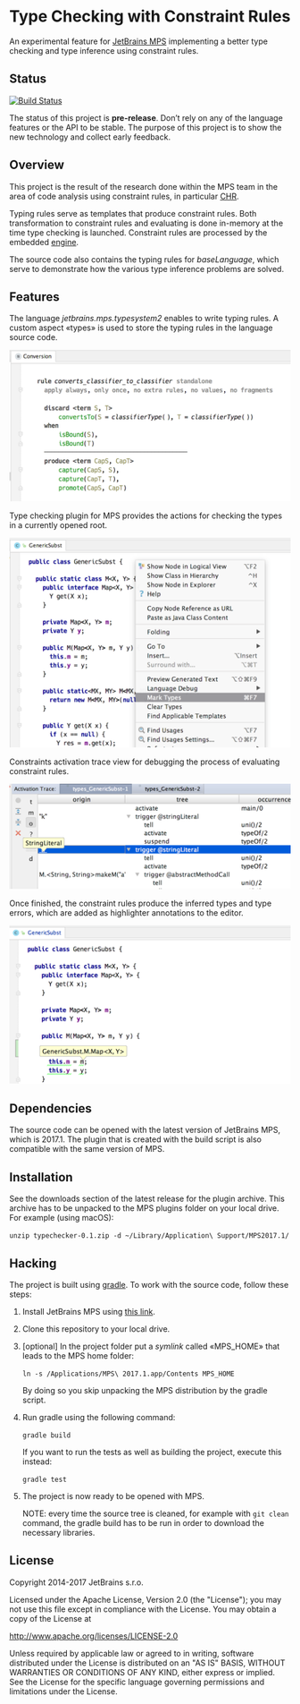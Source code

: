 # Type Checking with Constraint Rules

An experimental feature for [JetBrains MPS](https://jetbrains.com/mps) implementing a better type checking and type inference using constraint rules. 

## Status

[![Build Status](https://travis-ci.org/fisakov/constraints-typechecking.svg?branch=master)](https://travis-ci.org/fisakov/constraints-typechecking)

The status of this project is **pre-release**. Don’t rely on any of the language features or the API to be stable. The purpose of this project is to show the new technology and collect early feedback.

## Overview
    
This project is the result of the research done within the MPS team in the area of code analysis using constraint rules, in particular [CHR](http://www.informatik.uni-ulm.de/pm/fileadmin/pm/home/fruehwirth/constraint-handling-rules-book.html).

Typing rules serve as templates that produce constraint rules. Both transformation to constraint rules and evaluating is done in-memory at the time type checking is launched. Constraint rules are processed by the embedded [engine](https://github.com/fisakov/conreactor).

The source code also contains the typing rules for *baseLanguage*, which serve to demonstrate how the various type inference problems are solved. 

## Features

The language *jetbrains.mps.typesystem2* enables to write typing rules. A custom aspect «types» is used to store the typing rules in the language source code.

![Example of a typing rule](/doc/img/typing-rule-example.png)

Type checking plugin for MPS provides the actions for checking the types in a currently opened root. 

![](/doc/img/menu-example.png)

Constraints activation trace view for debugging the process of evaluating constraint rules.

![Activation trace](/doc/img/activation-trace-example.png)

Once finished, the constraint rules produce the inferred types and type errors, which are added as highlighter annotations to the editor. 

![](doc/img/type-annotation-example.png)

## Dependencies

The source code can be opened with the latest version of JetBrains MPS, which is 2017.1. The plugin that is created with the build script is also compatible with the same version of MPS.

## Installation

See the downloads section of the latest release for the plugin archive. This archive has to be unpacked to the MPS plugins folder on your local drive. For example (using macOS):

`unzip typechecker-0.1.zip -d ~/Library/Application\ Support/MPS2017.1/`

## Hacking

The project is built using [gradle](http://www.gradle.org). To work with the source code, follow these steps: 

1. Install JetBrains MPS using [this link](https://jetbrains.com/mps/download).
2. Clone this repository to your local drive.
3. [optional] In the project folder put a *symlink* called «MPS_HOME» that leads to the MPS home folder:

    `ln -s /Applications/MPS\ 2017.1.app/Contents MPS_HOME`

    By doing so you skip unpacking the MPS distribution by the gradle script.

4. Run gradle using the following command: 
    
    `gradle build`

    If you want to run the tests as well as building the project, execute this instead:

    `gradle test`

5. The project is now ready to be opened with MPS.

    NOTE: every time the source tree is cleaned, for example with `git clean` command, the gradle build has to be run in order to download the necessary libraries.

## License

Copyright 2014-2017 JetBrains s.r.o.

Licensed under the Apache License, Version 2.0 (the "License");
you may not use this file except in compliance with the License.
You may obtain a copy of the License at

http://www.apache.org/licenses/LICENSE-2.0

Unless required by applicable law or agreed to in writing, software
distributed under the License is distributed on an "AS IS" BASIS,
WITHOUT WARRANTIES OR CONDITIONS OF ANY KIND, either express or implied.
See the License for the specific language governing permissions and
limitations under the License.

